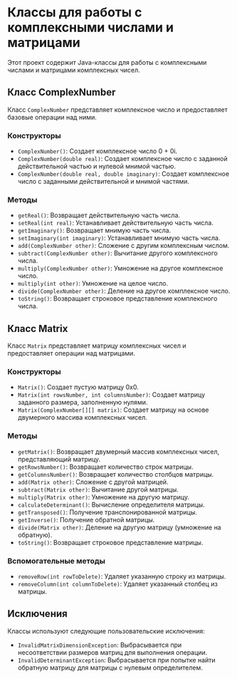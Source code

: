 # Классы для работы с комплексными числами и матрицами

Этот проект содержит Java-классы для работы с комплексными числами и матрицами комплексных чисел.

## Класс ComplexNumber

Класс `ComplexNumber` представляет комплексное число и предоставляет базовые операции над ними.

### Конструкторы

- `ComplexNumber()`: Создает комплексное число 0 + 0i.
- `ComplexNumber(double real)`: Создает комплексное число с заданной действительной частью и нулевой мнимой частью.
- `ComplexNumber(double real, double imaginary)`: Создает комплексное число с заданными действительной и мнимой частями.

### Методы

- `getReal()`: Возвращает действительную часть числа.
- `setReal(int real)`: Устанавливает действительную часть числа.
- `getImaginary()`: Возвращает мнимую часть числа.
- `setImaginary(int imaginary)`: Устанавливает мнимую часть числа.
- `add(ComplexNumber other)`: Сложение с другим комплексным числом.
- `subtract(ComplexNumber other)`: Вычитание другого комплексного числа.
- `multiply(ComplexNumber other)`: Умножение на другое комплексное число.
- `multiply(int other)`: Умножение на целое число.
- `divide(ComplexNumber other)`: Деление на другое комплексное число.
- `toString()`: Возвращает строковое представление комплексного числа.

## Класс Matrix

Класс `Matrix` представляет матрицу комплексных чисел и предоставляет операции над матрицами.

### Конструкторы

- `Matrix()`: Создает пустую матрицу 0x0.
- `Matrix(int rowsNumber, int columnsNumber)`: Создает матрицу заданного размера, заполненную нулями.
- `Matrix(ComplexNumber[][] matrix)`: Создает матрицу на основе двумерного массива комплексных чисел.

### Методы

- `getMatrix()`: Возвращает двумерный массив комплексных чисел, представляющий матрицу.
- `getRowsNumber()`: Возвращает количество строк матрицы.
- `getColumnsNumber()`: Возвращает количество столбцов матрицы.
- `add(Matrix other)`: Сложение с другой матрицей.
- `subtract(Matrix other)`: Вычитание другой матрицы.
- `multiply(Matrix other)`: Умножение на другую матрицу.
- `calculateDeterminant()`: Вычисление определителя матрицы.
- `getTransposed()`: Получение транспонированной матрицы.
- `getInverse()`: Получение обратной матрицы.
- `divide(Matrix other)`: Деление на другую матрицу (умножение на обратную).
- `toString()`: Возвращает строковое представление матрицы.

### Вспомогательные методы

- `removeRow(int rowToDelete)`: Удаляет указанную строку из матрицы.
- `removeColumn(int columnToDelete)`: Удаляет указанный столбец из матрицы.

## Исключения

Классы используют следующие пользовательские исключения:

- `InvalidMatrixDimensionException`: Выбрасывается при несоответствии размеров матриц для выполнения операции.
- `InvalidDeterminantException`: Выбрасывается при попытке найти обратную матрицу для матрицы с нулевым определителем.